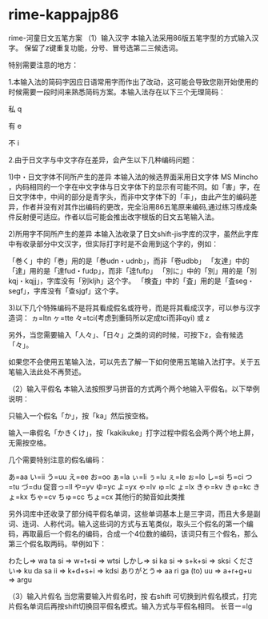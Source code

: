 # rime-kappajp86
rime-河童日文五笔方案
（1）输入汉字
本输入法采用86版五笔字型的方式输入汉字。
保留了z键重复功能，分号、冒号选第二三候选词。

特别需要注意的地方：

1.本输入法的简码字因应日语常用字而作出了改动，这可能会导致您刚开始使用的时候需要一段时间来熟悉简码方案。本输入法存在以下三个无理简码：

私   q

有   e

不   i

2.由于日文字与中文字存在差异，会产生以下几种编码问题：

1)中・日文字体不同所产生的差异
    本输入法的候选界面采用日文字体 MS Mincho ，内码相同的一个字在中文字体与日文字体下的显示有可能不同。如「害」字，在日文字体中，中间的部分是青字头，而非中文字体下的「丰」，由此产生的编码差异，作者并没有对其作出编码的更改，完全沿用86五笔原来编码,通过练习练成条件反射便可适应。作者以后可能会推出改字根版的日文五笔输入法。

2)所用字不同所产生的差异
    本输入法收录了日文shift-jis字库的汉字，虽然此字库中有收录部分中文汉字，但实际打字时是不会用到这个字的，例如：

「巻く」中的「巻」用的是「巻udn・udnb」，而非「卷udbb」
「友達」中的「達」用的是「達fud・fudp」，而非「逹fufp」
「別に」中的「別」用的是「別kqj・kqjj」，字库没有「别kljh」这个字。
「検査」中的「査」用的是「査seg・segf」，字库没有「查sjgf」这个字。

3)以下几个特殊编码不是将其看成假名或符号，而是将其看成汉字，可以参与汉字造词：
ヵ=ltn
ヶ=tte
々=tci(考虑到重码所以定成tci而非qyi) 或 z

另外，当您需要输入「人々」、「日々」之类的词的时候，可按下z，会有候选「々」。

如果您不会使用五笔输入法，可以先去了解一下如何使用五笔输入法打字。关于五笔输入法此处不再赘述。

 

（2）输入平假名
本输入法按照罗马拼音的方式两个两个地输入平假名。以下举例说明：

只输入一个假名「か」，按「ka」然后按空格。

输入一串假名「かきくけ」，按「kakikuke」打字过程中假名会两个两个地上屏，无需按空格。

几个需要特别注意的假名编码：

あ=aa   い=ii   う=uu   え=ee   お=oo
ぁ=la   ぃ=li   ぅ=lu   ぇ=le   ぉ=lo
し=si   ち=ci   つ=tu   づ=du   促音っ=ll
や=yv   ゆ=yc   よ=yx
ゃ=lv   ゅ=lc   ょ=lx
きゃ=kv   きゅ=kc   きょ=kx
ちゃ=cv   ちゅ=cc   ちょ=cx   其他行的拗音如此类推

另外词库中还收录了部分纯平假名单词，这些单词基本上是三字词，而且大多是副词、连词、人称代词。输入这些词的方式与五笔类似，取头三个假名的第一个编码，再取最后一个假名的编码，合成一个4位数的编码，该词只有三个假名，那么第三个假名取两码。举例如下：

わたし=> wa ta si => w+t+si => wtsi
しかし=> si ka si => s+k+si => sksi
ください=> ku da sa ii => k+d+s+i => kdsi
ありがとう=> aa ri ga (to) uu => a+r+g+u => argu

（3）输入片假名
    当您需要输入片假名时，按 右shift 可切换到片假名模式，打完片假名单词后再按shift切换回平假名模式。输入方式与平假名相同。
   长音ー=lg

